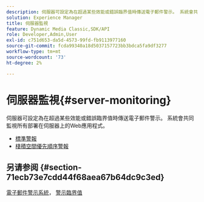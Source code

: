 ```yaml
---
description: 伺服器可設定為在超過某些效能或錯誤臨界值時傳送電子郵件警示。 系統會共同監視所有部署在伺服器上的Web應用程式。
solution: Experience Manager
title: 伺服器監視
feature: Dynamic Media Classic,SDK/API
role: Developer,Admin,User
exl-id: c751d653-da5d-4573-99fd-fb9113977160
source-git-commit: fcda99340a18d5037157723bb3bdca5fa9df3277
workflow-type: tm+mt
source-wordcount: '73'
ht-degree: 2%

---
```


# 伺服器監視{#server-monitoring}

伺服器可設定為在超過某些效能或錯誤臨界值時傳送電子郵件警示。 系統會共同監視所有部署在伺服器上的Web應用程式。

* [標準警報](r-standard-alerts.md)
* [棧積空間優先順序警報](c-heap-space-priority-alert.md)

## 另请参阅 {#section-71ecb73e7cdd44f68aea67b64dc9c3ed}

[電子郵件警示系統](../../../../is-api/image-serving-api-ref/c-configuration-and-administration/c-server-settings/r-monitoring-and-alerting-system.md#reference-4b604b5f8b014ecca89cf55d8ebb2d39)， [警示臨界值](../../../../is-api/image-serving-api-ref/c-configuration-and-administration/c-server-settings/r-alert-thresholds.md#reference-a77d3f92f456419a878bf18782d38922)
